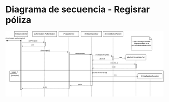 # Diagrama de secuencia - Regisrar póliza

![Diagrama de secuencia - Regisrar póliza](../images/diagramas-de-secuencia/polizas-create.png)